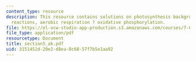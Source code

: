 ```yaml
---
content_type: resource
description: This resource contains solutions on photosynthesis background, photosynthesis?light
  reactions, aerobic respiration ? oxidative phosphorylation.
file: https://ol-ocw-studio-app-production.s3.amazonaws.com/courses/7-014-introductory-biology-spring-2005/3151452d20e2d8ea8c6857f7b5e1aa92_section5_ak.pdf
file_type: application/pdf
resourcetype: Document
title: section5_ak.pdf
uid: 3151452d-20e2-d8ea-8c68-57f7b5e1aa92
---
```

